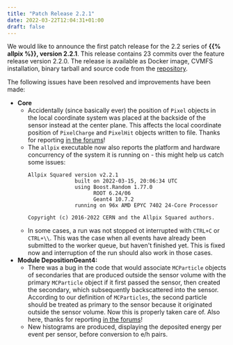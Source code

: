 ```yaml
---
title: "Patch Release 2.2.1"
date: 2022-03-22T12:04:31+01:00
draft: false
---
```


We would like to announce the first patch release for the 2.2 series of **{{% allpix %}}, version 2.2.1**.
This release contains 23 commits over the feature release version 2.2.0.
The release is available as Docker image, CVMFS installation, binary tarball and source code from the [repository](https://gitlab.cern.ch/allpix-squared/allpix-squared/).

The following issues have been resolved and improvements have been made:
<!--more-->

* **Core**
   * Accidentally (since basically ever) the position of `Pixel` objects in the local coordinate system was placed at the backside of the sensor instead at the center plane. This affects the local coordinate position of `PixelCharge` and `PixelHit` objects written to file. Thanks for reporting [in the forums](https://allpix-squared-forum.web.cern.ch/t/propagatedcharge-with-0-charge-using-transientpropagation/264)!
   * The `allpix` executable now also reports the platform and hardware concurrency of the system it is running on - this might help us catch some issues:
       ```
       Allpix Squared version v2.2.1
                      built on 2022-03-15, 20:06:34 UTC
                      using Boost.Random 1.77.0
                            ROOT 6.24/06
                            Geant4 10.7.2
                      running on 96x AMD EPYC 7402 24-Core Processor

       Copyright (c) 2016-2022 CERN and the Allpix Squared authors.
       ```
   * In some cases, a run was not stopped ot interrupted with `CTRL+C` or `CTRL+\\`. This was the case when all events have already been submitted to the worker queue, but haven't finished yet. This is fixed now and interruption of the run should also work in those cases.
* **Module DepositionGeant4:**
   * There was a bug in the code that would associate `MCParticle` objects of secondaries that are produced outside the sensor volume with the primary `MCParticle` object if it first passed the sensor, then created the secondary, which subsequently backscattered into the sensor. According to our definition of `MCParticles`, the second particle should be treated as primary to the sensor because it originated outside the sensor volume. Now this is properly taken care of. Also here, thanks for reporting [in the forums](https://allpix-squared-forum.web.cern.ch/t/particle-incidence-direction/268/)!
   * New histograms are produced, displaying the deposited energy per event per sensor, before conversion to e/h pairs.
